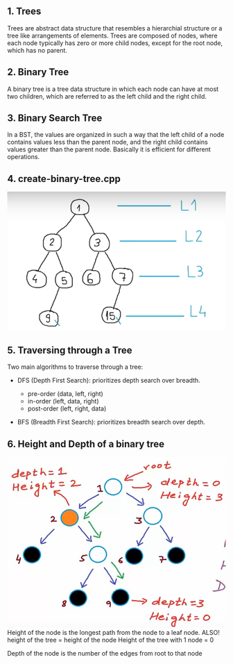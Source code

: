 ## 1. Trees
 Trees are abstract data structure that resembles a hierarchial structure or a tree like arrangements of elements. Trees are composed of nodes, where each node typically has zero or more child nodes, except for the root node, which has no parent.


## 2. Binary Tree
 A binary tree is a tree data structure in which each node can have at most two children, which are referred to as the left child and the right child.


## 3. Binary Search Tree
 In a BST, the values are organized in such a way that the left child of a node contains values less than the parent node, and the right child contains values greater than the parent node. Basically it is efficient for different operations.

## 4. create-binary-tree.cpp

![Alt text](image.png)

## 5. Traversing through a Tree
Two main algorithms to traverse through a tree: 
- DFS (Depth First Search): prioritizes depth search over breadth.
    - pre-order (data, left, right)
    - in-order (left, data, right)
    - post-order (left, right, data)


- BFS (Breadth First Search): prioritizes breadth search over depth.

## 6. Height and Depth of a binary tree

![Alt text](image-1.png)
Height of the node is the longest path from the node to a leaf node.
ALSO! height of the tree = height of the node
Height of the tree with 1 node = 0

Depth of the node is the number of the edges from root to that node


